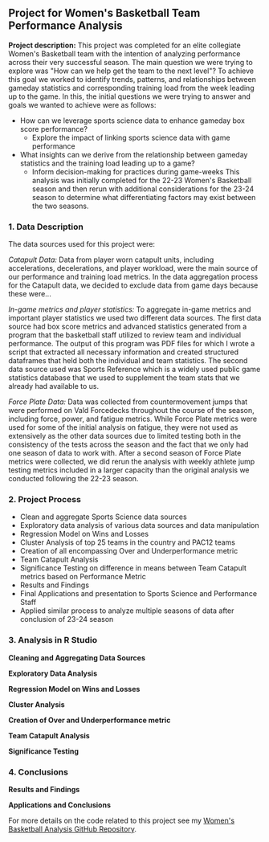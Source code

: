 ## Project for Women's Basketball Team Performance Analysis

**Project description:** This project was completed for an elite collegiate Women's Basketball team with the intention of analyzing performance across their very successful season. The main question we were trying to explore was "How can we help get the team to the next level"? To achieve this goal we worked to identify trends, patterns, and relationships between gameday statistics and corresponding training load from the week leading up to the game. In this, the initial questions we were trying to answer and goals we wanted to achieve were as follows:
* How can we leverage sports science data to enhance gameday box score performance?
  * Explore the impact of linking sports science data with game performance
* What insights can we derive from the relationship between gameday statistics and the training load leading up to a game?
  * Inform decision-making for practices during game-weeks
This analysis was initially completed for the 22-23 Women's Basketball season and then rerun with additional considerations for the 23-24 season to determine what differentiating factors may exist between the two seasons.

### 1. Data Description

The data sources used for this project were:

*Catapult Data:* Data from player worn catapult units, including accelerations, decelerations, and player workload, were the main source of our performance and training load metrics. In the data aggregation process for the Catapult data, we decided to exclude data from game days because these were...

*In-game metrics and player statistics:* To aggregate in-game metrics and important player statistics we used two different data sources. The first data source had box score metrics and advanced statistics generated from a program that the basketball staff utilized to review team and individual performance. The output of this program was PDF files for which I wrote a script that extracted all necessary information and created structured dataframes that held both the individual and team statistics. The second data source used was Sports Reference which is a widely used public game statistics database that we used to supplement the team stats that we already had available to us.

*Force Plate Data:* Data was collected from countermovement jumps that were performed on Vald Forcedecks throughout the course of the season, including force, power, and fatigue metrics. While Force Plate metrics were used for some of the initial analysis on fatigue, they were not used as extensively as the other data sources due to limited testing both in the consistency of the tests across the season and the fact that we only had one season of data to work with. After a second season of Force Plate metrics were collected, we did rerun the analysis with weekly athlete jump testing metrics included in a larger capacity than the original analysis we conducted following the 22-23 season.

### 2. Project Process

* Clean and aggregate Sports Science data sources
* Exploratory data analysis of various data sources and data manipulation
* Regression Model on Wins and Losses
* Cluster Analysis of top 25 teams in the country and PAC12 teams
* Creation of all encompassing Over and Underperformance metric
* Team Catapult Analysis
* Significance Testing on difference in means between Team Catapult metrics based on Performance Metric
* Results and Findings
* Final Applications and presentation to Sports Science and Performance Staff
* Applied similar process to analyze multiple seasons of data after conclusion of 23-24 season

### 3. Analysis in R Studio

**Cleaning and Aggregating Data Sources**

**Exploratory Data Analysis**

**Regression Model on Wins and Losses**

**Cluster Analysis**

**Creation of Over and Underperformance metric**

**Team Catapult Analysis**

**Significance Testing**

### 4. Conclusions

**Results and Findings**

**Applications and Conclusions**

For more details on the code related to this project see my [Women's Basketball Analysis GitHub Repository](https://github.com/jadegosar/WBB_Analysis).
